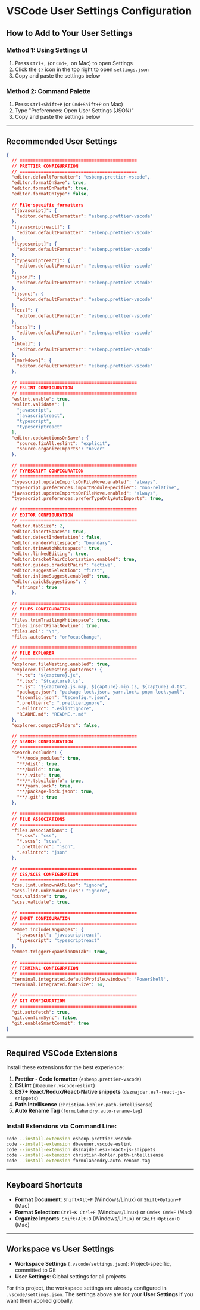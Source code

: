 # VSCode User Settings Configuration

## How to Add to Your User Settings

### Method 1: Using Settings UI
1. Press `Ctrl+,` (or `Cmd+,` on Mac) to open Settings
2. Click the `{}` icon in the top right to open `settings.json`
3. Copy and paste the settings below

### Method 2: Command Palette
1. Press `Ctrl+Shift+P` (or `Cmd+Shift+P` on Mac)
2. Type "Preferences: Open User Settings (JSON)"
3. Copy and paste the settings below

---

## Recommended User Settings

```json
{
  // ============================================
  // PRETTIER CONFIGURATION
  // ============================================
  "editor.defaultFormatter": "esbenp.prettier-vscode",
  "editor.formatOnSave": true,
  "editor.formatOnPaste": true,
  "editor.formatOnType": false,
  
  // File-specific formatters
  "[javascript]": {
    "editor.defaultFormatter": "esbenp.prettier-vscode"
  },
  "[javascriptreact]": {
    "editor.defaultFormatter": "esbenp.prettier-vscode"
  },
  "[typescript]": {
    "editor.defaultFormatter": "esbenp.prettier-vscode"
  },
  "[typescriptreact]": {
    "editor.defaultFormatter": "esbenp.prettier-vscode"
  },
  "[json]": {
    "editor.defaultFormatter": "esbenp.prettier-vscode"
  },
  "[jsonc]": {
    "editor.defaultFormatter": "esbenp.prettier-vscode"
  },
  "[css]": {
    "editor.defaultFormatter": "esbenp.prettier-vscode"
  },
  "[scss]": {
    "editor.defaultFormatter": "esbenp.prettier-vscode"
  },
  "[html]": {
    "editor.defaultFormatter": "esbenp.prettier-vscode"
  },
  "[markdown]": {
    "editor.defaultFormatter": "esbenp.prettier-vscode"
  },

  // ============================================
  // ESLINT CONFIGURATION
  // ============================================
  "eslint.enable": true,
  "eslint.validate": [
    "javascript",
    "javascriptreact",
    "typescript",
    "typescriptreact"
  ],
  "editor.codeActionsOnSave": {
    "source.fixAll.eslint": "explicit",
    "source.organizeImports": "never"
  },

  // ============================================
  // TYPESCRIPT CONFIGURATION
  // ============================================
  "typescript.updateImportsOnFileMove.enabled": "always",
  "typescript.preferences.importModuleSpecifier": "non-relative",
  "javascript.updateImportsOnFileMove.enabled": "always",
  "typescript.preferences.preferTypeOnlyAutoImports": true,

  // ============================================
  // EDITOR CONFIGURATION
  // ============================================
  "editor.tabSize": 2,
  "editor.insertSpaces": true,
  "editor.detectIndentation": false,
  "editor.renderWhitespace": "boundary",
  "editor.trimAutoWhitespace": true,
  "editor.linkedEditing": true,
  "editor.bracketPairColorization.enabled": true,
  "editor.guides.bracketPairs": "active",
  "editor.suggestSelection": "first",
  "editor.inlineSuggest.enabled": true,
  "editor.quickSuggestions": {
    "strings": true
  },

  // ============================================
  // FILES CONFIGURATION
  // ============================================
  "files.trimTrailingWhitespace": true,
  "files.insertFinalNewline": true,
  "files.eol": "\n",
  "files.autoSave": "onFocusChange",

  // ============================================
  // FILE EXPLORER
  // ============================================
  "explorer.fileNesting.enabled": true,
  "explorer.fileNesting.patterns": {
    "*.ts": "${capture}.js",
    "*.tsx": "${capture}.ts",
    "*.js": "${capture}.js.map, ${capture}.min.js, ${capture}.d.ts",
    "package.json": "package-lock.json, yarn.lock, pnpm-lock.yaml",
    "tsconfig.json": "tsconfig.*.json",
    ".prettierrc": ".prettierignore",
    ".eslintrc": ".eslintignore",
    "README.md": "README.*.md"
  },
  "explorer.compactFolders": false,

  // ============================================
  // SEARCH CONFIGURATION
  // ============================================
  "search.exclude": {
    "**/node_modules": true,
    "**/dist": true,
    "**/build": true,
    "**/.vite": true,
    "**/*.tsbuildinfo": true,
    "**/yarn.lock": true,
    "**/package-lock.json": true,
    "**/.git": true
  },

  // ============================================
  // FILE ASSOCIATIONS
  // ============================================
  "files.associations": {
    "*.css": "css",
    "*.scss": "scss",
    ".prettierrc": "json",
    ".eslintrc": "json"
  },

  // ============================================
  // CSS/SCSS CONFIGURATION
  // ============================================
  "css.lint.unknownAtRules": "ignore",
  "scss.lint.unknownAtRules": "ignore",
  "css.validate": true,
  "scss.validate": true,

  // ============================================
  // EMMET CONFIGURATION
  // ============================================
  "emmet.includeLanguages": {
    "javascript": "javascriptreact",
    "typescript": "typescriptreact"
  },
  "emmet.triggerExpansionOnTab": true,

  // ============================================
  // TERMINAL CONFIGURATION
  // ============================================
  "terminal.integrated.defaultProfile.windows": "PowerShell",
  "terminal.integrated.fontSize": 14,

  // ============================================
  // GIT CONFIGURATION
  // ============================================
  "git.autofetch": true,
  "git.confirmSync": false,
  "git.enableSmartCommit": true
}
```

---

## Required VSCode Extensions

Install these extensions for the best experience:

1. **Prettier - Code formatter** (`esbenp.prettier-vscode`)
2. **ESLint** (`dbaeumer.vscode-eslint`)
3. **ES7+ React/Redux/React-Native snippets** (`dsznajder.es7-react-js-snippets`)
4. **Path Intellisense** (`christian-kohler.path-intellisense`)
5. **Auto Rename Tag** (`formulahendry.auto-rename-tag`)

### Install Extensions via Command Line:
```bash
code --install-extension esbenp.prettier-vscode
code --install-extension dbaeumer.vscode-eslint
code --install-extension dsznajder.es7-react-js-snippets
code --install-extension christian-kohler.path-intellisense
code --install-extension formulahendry.auto-rename-tag
```

---

## Keyboard Shortcuts

- **Format Document**: `Shift+Alt+F` (Windows/Linux) or `Shift+Option+F` (Mac)
- **Format Selection**: `Ctrl+K Ctrl+F` (Windows/Linux) or `Cmd+K Cmd+F` (Mac)
- **Organize Imports**: `Shift+Alt+O` (Windows/Linux) or `Shift+Option+O` (Mac)

---

## Workspace vs User Settings

- **Workspace Settings** (`.vscode/settings.json`): Project-specific, committed to Git
- **User Settings**: Global settings for all projects

For this project, the workspace settings are already configured in `.vscode/settings.json`.
The settings above are for your **User Settings** if you want them applied globally.

